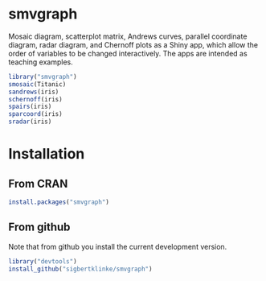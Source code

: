 # smvgraph

Mosaic diagram, scatterplot matrix, Andrews curves, parallel coordinate diagram, radar diagram, and Chernoff plots  as a Shiny app, which allow the order of variables to be changed interactively. The apps are intended as teaching examples.

```r
library("smvgraph")
smosaic(Titanic)
sandrews(iris)
schernoff(iris)
spairs(iris)
sparcoord(iris)
sradar(iris)
```

# Installation  

## From CRAN

```R
install.packages("smvgraph")
```

## From github

Note that from github you install the current development version.

```R
library("devtools")
install_github("sigbertklinke/smvgraph")
```
